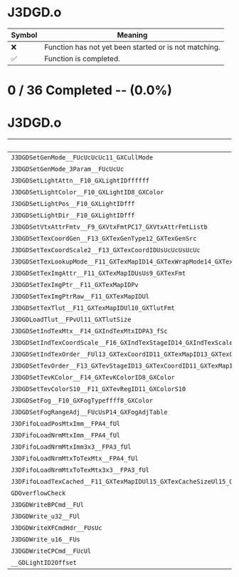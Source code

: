 # J3DGD.o
| Symbol | Meaning 
| ------------- | ------------- 
| :x: | Function has not yet been started or is not matching. 
| :white_check_mark: | Function is completed. 


# 0 / 36 Completed -- (0.0%)
# J3DGD.o
| Symbol | Decompiled? |
| ------------- | ------------- |
| `J3DGDSetGenMode__FUcUcUcUc11_GXCullMode` | :x: |
| `J3DGDSetGenMode_3Param__FUcUcUc` | :x: |
| `J3DGDSetLightAttn__F10_GXLightIDffffff` | :x: |
| `J3DGDSetLightColor__F10_GXLightID8_GXColor` | :x: |
| `J3DGDSetLightPos__F10_GXLightIDfff` | :x: |
| `J3DGDSetLightDir__F10_GXLightIDfff` | :x: |
| `J3DGDSetVtxAttrFmtv__F9_GXVtxFmtPC17_GXVtxAttrFmtListb` | :x: |
| `J3DGDSetTexCoordGen__F13_GXTexGenType12_GXTexGenSrc` | :x: |
| `J3DGDSetTexCoordScale2__F13_GXTexCoordIDUsUcUcUsUcUc` | :x: |
| `J3DGDSetTexLookupMode__F11_GXTexMapID14_GXTexWrapMode14_GXTexWrapMode12_GXTexFilter12_GXTexFilterfffUcUc13_GXAnisotropy` | :x: |
| `J3DGDSetTexImgAttr__F11_GXTexMapIDUsUs9_GXTexFmt` | :x: |
| `J3DGDSetTexImgPtr__F11_GXTexMapIDPv` | :x: |
| `J3DGDSetTexImgPtrRaw__F11_GXTexMapIDUl` | :x: |
| `J3DGDSetTexTlut__F11_GXTexMapIDUl10_GXTlutFmt` | :x: |
| `J3DGDLoadTlut__FPvUl11_GXTlutSize` | :x: |
| `J3DGDSetIndTexMtx__F14_GXIndTexMtxIDPA3_fSc` | :x: |
| `J3DGDSetIndTexCoordScale__F16_GXIndTexStageID14_GXIndTexScale14_GXIndTexScale14_GXIndTexScale14_GXIndTexScale` | :x: |
| `J3DGDSetIndTexOrder__FUl13_GXTexCoordID11_GXTexMapID13_GXTexCoordID11_GXTexMapID13_GXTexCoordID11_GXTexMapID13_GXTexCoordID11_GXTexMapID` | :x: |
| `J3DGDSetTevOrder__F13_GXTevStageID13_GXTexCoordID11_GXTexMapID12_GXChannelID13_GXTexCoordID11_GXTexMapID12_GXChannelID` | :x: |
| `J3DGDSetTevKColor__F14_GXTevKColorID8_GXColor` | :x: |
| `J3DGDSetTevColorS10__F11_GXTevRegID11_GXColorS10` | :x: |
| `J3DGDSetFog__F10_GXFogTypeffff8_GXColor` | :x: |
| `J3DGDSetFogRangeAdj__FUcUsP14_GXFogAdjTable` | :x: |
| `J3DFifoLoadPosMtxImm__FPA4_fUl` | :x: |
| `J3DFifoLoadNrmMtxImm__FPA4_fUl` | :x: |
| `J3DFifoLoadNrmMtxImm3x3__FPA3_fUl` | :x: |
| `J3DFifoLoadNrmMtxToTexMtx__FPA4_fUl` | :x: |
| `J3DFifoLoadNrmMtxToTexMtx3x3__FPA3_fUl` | :x: |
| `J3DFifoLoadTexCached__F11_GXTexMapIDUl15_GXTexCacheSizeUl15_GXTexCacheSize` | :x: |
| `GDOverflowCheck` | :x: |
| `J3DGDWriteBPCmd__FUl` | :x: |
| `J3DGDWrite_u32__FUl` | :x: |
| `J3DGDWriteXFCmdHdr__FUsUc` | :x: |
| `J3DGDWrite_u16__FUs` | :x: |
| `J3DGDWriteCPCmd__FUcUl` | :x: |
| `__GDLightID2Offset` | :x: |
